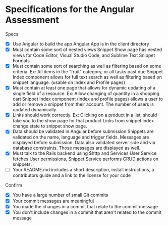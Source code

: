 # Specifications for the Angular Assessment

Specs:
- [x] Use Angular to build the app
    Angular App is in the client directory
- [x] Must contain some sort of nested views
    Snippet Show page has nested views for Code Editor, Visual Studio Code, and Sublime Text Snippet Formats
- [x] Must contain some sort of searching as well as filtering based on some criteria. Ex: All items in the "fruit" category, or all tasks past due
    Snippet Index component allows for full text search as well as filtering based on snippet language. (usable on Index and Profile pages)
- [x] Must contain at least one page that allows for dynamic updating of a single field of a resource. Ex: Allow changing of quantity in a shopping cart
    Snippet Index component (index and profile pages) allows a user to add or remove a snippet from their account. The number of users is updated dynamically.
- [x] Links should work correctly. Ex: Clicking on a product in a list, should take you to the show page for that product
    Links from snippet index change state to snippet show page.
- [x] Data should be validated in Angular before submission
    Snippets are validated on the name, language and trigger fields. Messages are displayed before submission. Data also validated server side and via database constraints. Those messages are displayed as well.
- [x] Must talk to the Rails backend using $http and Services
    User Service fetches User permissions, Snippet Service performs CRUD actions on snippets.
- [ ] Your README.md includes a short description, install instructions, a contributors guide and a link to the license for your code

Confirm
- [x] You have a large number of small Git commits
- [x] Your commit messages are meaningful
- [x] You made the changes in a commit that relate to the commit message
- [x] You don't include changes in a commit that aren't related to the commit message
